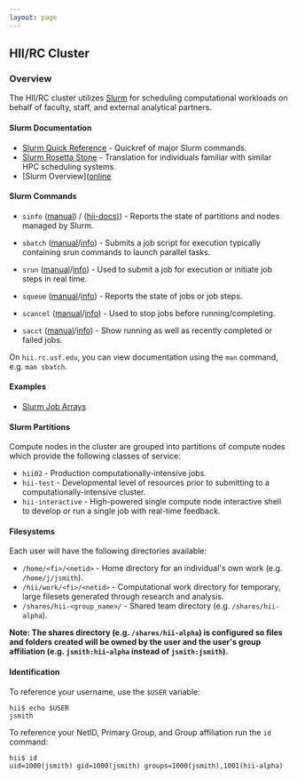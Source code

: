 ```yaml
---
layout: page
---
```


## HII/RC Cluster

### Overview

The HII/RC cluster utilizes [Slurm](http://slurm.schedmd.com) for scheduling
computational workloads on behalf of faculty, staff, and external analytical partners.

#### Slurm Documentation

- [Slurm Quick Reference](http://slurm.schedmd.com/pdfs/summary.pdf) - Quickref of major Slurm commands.
- [Slurm Rosetta Stone](http://slurm.schedmd.com/rosetta.pdf) - Translation for individuals familiar with similar HPC scheduling systems.
- [Slurm Overview]([online](http://slurm.schedmd.com/slurm.html)

#### Slurm Commands

- `sinfo` ([manual](http://slurm.schedmd.com/sinfo.html)) / ([hii-docs)](sinfo.html)) -
   Reports the state of partitions and nodes managed by Slurm.

- `sbatch` ([manual](http://slurm.schedmd.com/sinfo.html)/[info](sbatch.html)) -
   Submits a job script for execution typically containing srun commands to launch parallel tasks.

- `srun`  ([manual](http://slurm.schedmd.com/sinfo.html)/[info](srun.html)) - Used to submit a job for execution or initiate job steps in real time.

- `squeue` ([manual](http://slurm.schedmd.com/sinfo.html)/[info](squeue.html)) -
  Reports the state of jobs or job steps.

- `scancel` ([manual](http://slurm.schedmd.com/sinfo.html)/[info](scancel.html)) -
   Used to stop jobs before running/completing.

- `sacct` ([manual](http://slurm.schedmd.com/sinfo.html)/[info](sacct.html)) -
   Show running as well as recently completed or failed jobs.

On `hii.rc.usf.edu`, you can view documentation using the `man` command, e.g. `man sbatch`.

#### Examples

- [Slurm Job Arrays](slurm-arrays.html)

#### Slurm Partitions

Compute nodes in the cluster are grouped into partitions of compute nodes which provide the following classes of service:

- `hii02` - Production computationally-intensive jobs.
- `hii-test` - Developmental level of resources prior to submitting to a computationally-intensive cluster.
- `hii-interactive` - High-powered single compute node interactive shell to develop or run a single job with real-time feedback.

#### Filesystems

Each user will have the following directories available:

- `/home/<fi>/<netid>` - Home directory for an individual's own work (e.g. `/home/j/jsmith`).
- `/hii/work/<fi>/<netid>` - Computational work directory for temporary, large filesets generated through research and analysis.
- `/shares/hii-<group_name>/` - Shared team directory (e.g. `/shares/hii-alpha`).

**Note: The shares directory (e.g. `/shares/hii-alpha`)
  is configured so files and folders created will be owned by the user and the user's group affiliation
  (e.g. `jsmith:hii-alpha` instead of `jsmith:jsmith`).**

#### Identification

To reference your username, use the `$USER` variable:

```
hii$ echo $USER
jsmith
```

To reference your NetID, Primary Group, and Group affiliation run the `id` command:

```
hii$ id
uid=1000(jsmith) gid=1000(jsmith) groups=1000(jsmith),1001(hii-alpha)
```
